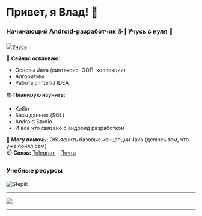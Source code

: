 # Привет, я Влад! 👋  
### Начинающий Android-разработчик ☕ | Учусь с нуля 🚀  

[![Учусь](https://img.shields.io/badge/Статус-Активно%20изучаю-blue)](https://github.com/ТВОЙ_НИК)

🌱 **Сейчас осваиваю:**  
- Основы Java (синтаксис, ООП, коллекции)  
- Алгоритмы
- Работа с IntelliJ IDEA  

📚 **Планирую изучить:**  
- Kotlin
- Базы данных (SQL)  
- Android Studio
- И все что связано с андроид разработкой

💬 **Могу помочь:** Объяснить базовые концепции Java (делюсь тем, что уже понял сам)  
📫 **Связь:** [Telegram](https://t.me/ТВОЙ_НИК) | [Почта](mailto:vstraining@ya.ru)  




### Учебные ресурсы
![Stepik](https://img.shields.io/badge/-Stepik-1E74FF?logo=stepik&logoColor=white)

---
 
![](https://komarev.com/ghpvc/?username=vsamura&style=for-the-badge&color=yellow)

---
